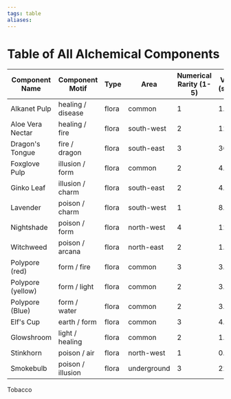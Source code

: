 ```yaml
---
tags: table
aliases:
---
```

# Table of All Alchemical Components

Component Name | Component Motif | Type | Area | Numerical Rarity (1-5) | Value (sp/lb) | Notes
---|---|---|---|---|---|---
Alkanet Pulp | healing / disease | flora | common | 1 | 1.0
Aloe Vera Nectar | healing / fire | flora | south-west | 2 | 12.0
Dragon's Tongue | fire / dragon | flora | south-east | 3 | 36.0
Foxglove Pulp | illusion / form | flora | common | 2 | 4.5
Ginko Leaf | illusion / charm | flora | south-east | 2 | 4.0
Lavender | poison / charm | flora | south-west | 1 | 8.5
Nightshade | poison / form | flora | north-west | 4 | 120.0
Witchweed | poison / arcana | flora | north-east | 2 | 1.2
Polypore (red) | form / fire | flora | common | 3 | 3.6
Polypore (yellow) | form / light | flora | common | 2 | 3.2
Polypore (Blue) | form / water | flora | common | 2 | 3.3
Elf's Cup | earth / form | flora | common | 3 | 4.6
Glowshroom | light / healing | flora | common | 2 | 1.2
Stinkhorn | poison / air | flora | north-west | 1 | 0.4
Smokebulb | poison / illusion | flora | underground | 3 | 22.6
Tobacco